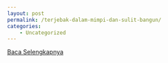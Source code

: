 ```yaml
---
layout: post
permalink: /terjebak-dalam-mimpi-dan-sulit-bangun/
categories:
    - Uncategorized
---
```


[Baca Selengkapnya](/05)